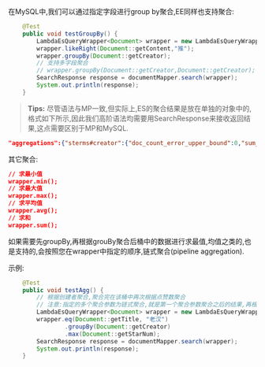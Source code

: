 在MySQL中,我们可以通过指定字段进行group by聚合,EE同样也支持聚合:
```java
    @Test
    public void testGroupBy() {
        LambdaEsQueryWrapper<Document> wrapper = new LambdaEsQueryWrapper<>();
        wrapper.likeRight(Document::getContent,"推");
        wrapper.groupBy(Document::getCreator);
        // 支持多字段聚合
        // wrapper.groupBy(Document::getCreator,Document::getCreator);
        SearchResponse response = documentMapper.search(wrapper);
        System.out.println(response);
    }
```
> **Tips:**
> 尽管语法与MP一致,但实际上,ES的聚合结果是放在单独的对象中的,格式如下所示,因此我们高阶语法均需要用SearchResponse来接收返回结果,这点需要区别于MP和MySQL.

```json
"aggregations":{"sterms#creator":{"doc_count_error_upper_bound":0,"sum_other_doc_count":0,"buckets":[{"key":"老汉","doc_count":2},{"key":"老王","doc_count":1}]}}
```
其它聚合:
```json
// 求最小值
wrapper.min();
// 求最大值
wrapper.max();
// 求平均值
wrapper.avg();
// 求和
wrapper.sum();
```
如果需要先groupBy,再根据grouBy聚合后桶中的数据进行求最值,均值之类的,也是支持的,会按照您在wrapper中指定的顺序,链式聚合(pipeline aggregation).

示例:

```java
    @Test
    public void testAgg() {
        // 根据创建者聚合,聚合完在该桶中再次根据点赞数聚合
        // 注意:指定的多个聚合参数为链式聚合,就是第一个聚合参数聚合之后的结果,再根据第二个参数聚合,对应Pipeline聚合
        LambdaEsQueryWrapper<Document> wrapper = new LambdaEsQueryWrapper<>();
        wrapper.eq(Document::getTitle, "老汉")
                .groupBy(Document::getCreator)
                .max(Document::getStarNum);
        SearchResponse response = documentMapper.search(wrapper);
        System.out.println(response);
    }
```